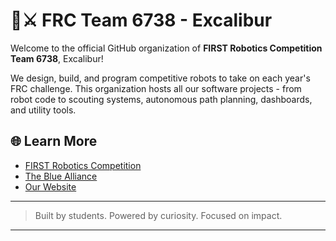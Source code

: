 # 🤖⚔️ FRC Team 6738 - Excalibur

Welcome to the official GitHub organization of **FIRST Robotics Competition Team 6738**, Excalibur!

We design, build, and program competitive robots to take on each year's FRC challenge. This organization hosts all our software projects - from robot code to scouting systems, autonomous path planning, dashboards, and utility tools.


## 🌐 Learn More

- [FIRST Robotics Competition](https://www.firstinspires.org/robotics/frc)
- [The Blue Alliance](https://www.thebluealliance.com/team/1234)
- [Our Website](https://excaliburfrc.com) <!-- Update this if you have a real site -->

---

> Built by students. Powered by curiosity. Focused on impact.

---

